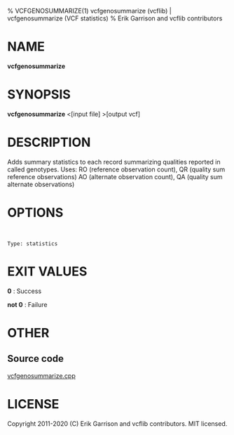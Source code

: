 % VCFGENOSUMMARIZE(1) vcfgenosummarize (vcflib) | vcfgenosummarize (VCF statistics)
% Erik Garrison and vcflib contributors

# NAME

**vcfgenosummarize**

# SYNOPSIS

**vcfgenosummarize** <[input file] >[output vcf]

# DESCRIPTION

Adds summary statistics to each record summarizing qualities reported in called genotypes. Uses: RO (reference observation count), QR (quality sum reference observations) AO (alternate observation count), QA (quality sum alternate observations)



# OPTIONS

```


Type: statistics

```





# EXIT VALUES

**0**
: Success

**not 0**
: Failure

# OTHER

## Source code

[vcfgenosummarize.cpp](https://github.com/vcflib/vcflib/blob/master/src/vcfgenosummarize.cpp)

# LICENSE

Copyright 2011-2020 (C) Erik Garrison and vcflib contributors. MIT licensed.

<!--
  Created with ./scripts/bin2md.rb scripts/bin2md-template.erb
-->
